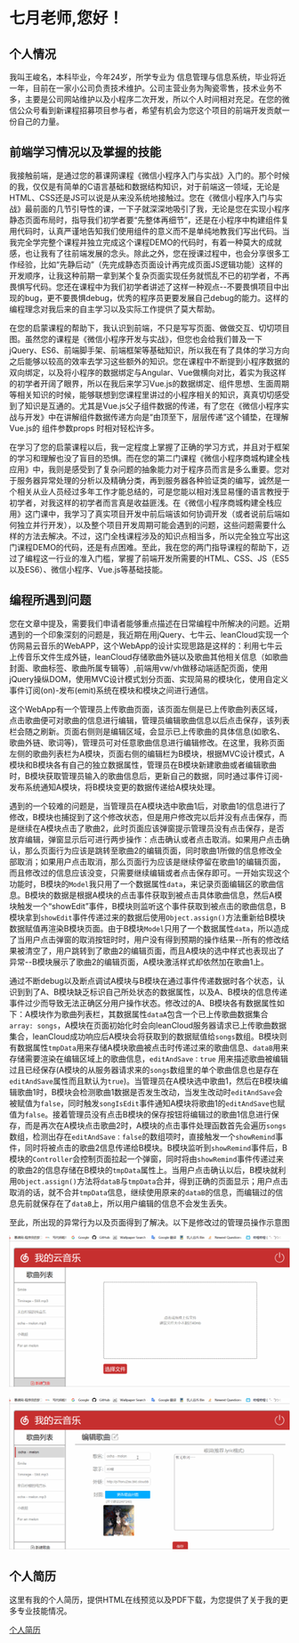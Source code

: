 # 七月老师,您好！

## 个人情况

我叫王峻名，本科毕业，今年24岁，所学专业为 信息管理与信息系统，毕业将近一年，目前在一家小公司负责技术维护。公司主营业务为陶瓷零售，技术业务不多，主要是公司网站维护以及小程序二次开发，所以个人时间相对充足。在您的微信公众号看到新课程招募项目参与者，希望有机会为您这个项目的前端开发贡献一份自己的力量。

## 前端学习情况以及掌握的技能

我接触前端，是通过您的慕课网课程《微信小程序入门与实战》入门的。那个时候的我，仅仅是有简单的C语言基础和数据结构知识，对于前端这一领域，无论是HTML、CSS还是JS可以说是从来没系统地接触过。您在《微信小程序入门与实战》最前面的几节引导性的课，一下子就深深地吸引了我，无论是您在实现小程序静态页面布局时，指导我们初学者要“先整体再细节”，还是在小程序中构建组件复用代码时，认真严谨地告知我们使用组件的意义而不是单纯地教我们写出代码。当我完全学完整个课程并独立完成这个课程DEMO的代码时，有着一种莫大的成就感，也让我有了往前端发展的念头。除此之外，您在授课过程中，也会分享很多工作经验，比如“先静后动”（先完成静态页面设计再完成页面JS逻辑功能）这样的开发顺序，让我这种前期一拿到某个复杂页面实现任务就慌乱不已的初学者，不再畏惧写代码。您还在课程中为我们初学者讲述了这样一种观点--不要畏惧项目中出现的bug，更不要畏惧debug，优秀的程序员更要发展自己debug的能力。这样的编程理念对我后来的自主学习以及实际工作提供了莫大帮助。

在您的启蒙课程的帮助下，我认识到前端，不只是写写页面、做做交互、切切项目图。虽然您的课程是《微信小程序开发与实战》，但您也会给我们普及一下jQuery、ES6、前端脚手架、前端框架等基础知识，所以我在有了具体的学习方向之后能够以较高的效率去学习这些额外的知识。您在课程中不断提到小程序数据的双向绑定，以及将小程序的数据绑定与Angular、Vue做横向对比，着实为我这样的初学者开阔了眼界，所以在我后来学习Vue.js的数据绑定、组件思想、生面周期等相关知识的时候，能够联想到您课程里讲过的小程序相关的知识，真真切切感受到了知识是互通的。尤其是Vue.js父子组件数据的传递，有了您在《微信小程序实战与开发》中在讲解组件数据传递方向是“由顶至下，层层传递”这个铺垫，在理解Vue.js的 组件参数props 时相对轻松许多。

在学习了您的启蒙课程以后，我一定程度上掌握了正确的学习方式，并且对于框架的学习和理解也没了盲目的恐惧。而在您的第二门课程《微信小程序商城构建全栈应用》中，我则是感受到了复杂问题的抽象能力对于程序员而言是多么重要。您对于服务器异常处理的分析以及精确分类，再到服务器各种验证类的编写，诚然是一个相关从业人员经过多年工作才能总结的，可是您能以相对浅显易懂的语言教授于初学者，对我这样的初学者而言真是收益匪浅。在《微信小程序商城构建全栈应用》这门课中，我学习了真实项目开发中前后端该如何协调开发（或者说前后端如何独立并行开发），以及整个项目开发周期可能会遇到的问题，这些问题需要什么样的方法去解决。不过，这门全栈课程涉及的知识点相当多，所以完全独立写出这门课程DEMO的代码，还是有点困难。至此，我在您的两门指导课程的帮助下，迈过了编程这一行业的准入门槛，掌握了前端开发所需要的HTML、CSS、JS（ES5以及ES6）、微信小程序、Vue.js等基础技能。

## 编程所遇到问题

您在文章中提及，需要我们申请者能够重点描述在日常编程中所解决的问题。近期遇到的一个印象深刻的问题是，我近期在用jQuery、七牛云、leanCloud实现一个仿网易云音乐的WebAPP，这个WebApp的设计实现思路是这样的：利用七牛云上传音乐文件生成外链，leanCloud存储歌曲外链以及歌曲其他相关信息（如歌曲封面、歌曲标签、歌曲所属专辑等）,前端用vw/vh做移动端适配页面，使用jQuery操纵DOM，使用MVC设计模式划分页面、实现简易的模块化，使用自定义事件订阅(on)-发布(emit)系统在模块和模块之间进行通信。

这个WebApp有一个管理员上传歌曲页面，该页面左侧是已上传歌曲列表区域，点击歌曲便可对歌曲的信息进行编辑，管理员编辑歌曲信息以后点击保存，该列表栏会随之刷新。页面右侧则是编辑区域，会显示已上传歌曲的具体信息(如歌名、歌曲外链、歌词等)，管理员可对任意歌曲信息进行编辑修改。在这里，我称页面左侧的歌曲列表栏为A模块，页面右侧的编辑栏为B模块，根据MVC设计模式，A模块和B模块各有自己的独立数据属性，管理员在B模块新建歌曲或者编辑歌曲时，B模块获取管理员输入的歌曲信息后，更新自己的数据，同时通过事件订阅-发布系统通知A模块，将B模块变更的数据传递给A模块处理。

遇到的一个较难的问题是，当管理员在A模块选中歌曲1后，对歌曲1的信息进行了修改，B模块也捕捉到了这个修改状态，但是用户修改完以后并没有点击保存，而是继续在A模块点击了歌曲2，此时页面应该弹窗提示管理员没有点击保存，是否放弃编辑，弹窗显示后可进行两步操作：点击确认或者点击取消。如果用户点击确认，那么页面行为应该是跳转至歌曲2的编辑页面，同时歌曲1所做的信息修改全部取消；如果用户点击取消，那么页面行为应该是继续停留在歌曲1的编辑页面，而且修改过的信息应该没变，只需要继续编辑或者点击保存即可。一开始实现这个功能时，B模块的`Model`我只用了一个数据属性`data`，来记录页面编辑区的歌曲信息。B模块的数据是根据A模块的点击事件获取到被点击具体歌曲信息，然后A模块触发一个“showEdit”事件，B模块则监听这个事件获取到被点击的歌曲信息，B模块拿到`showEdit`事件传递过来的数据后使用`Object.assign()`方法重新给B模块数据赋值再渲染B模块页面。由于B模块`Model`只用了一个数据属性`data`，所以造成了当用户点击弹窗的取消按钮时时，用户没有得到预期的操作结果--所有的修改结果被清空了，用户跳转到了歌曲2的编辑页面，而且A模块的选中样式也表现出了异常--B模块展示了歌曲2的编辑页面，A模块激活样式却依然加在歌曲1上。

通过不断debug以及断点调试A模块与B模块在通过事件传递数据时各个状态，认识到到了A、B模块缺乏标识自己所处状态的数据属性，以及A、B模块的信息传递事件过少而导致无法正确区分用户操作状态。修改过的A、B模块各有数据属性如下：A模块作为歌曲列表栏，其数据属性`dataA`包含一个已上传歌曲数据集合`array: songs`，A模块在页面初始化时会向leanCloud服务器请求已上传歌曲数据集合，leanCloud成功响应后A模块会将获取到的数据赋值给`songs`数组。B模块则有数据属性`tmpData`用来存储A模块歌曲被点击时传递过来的歌曲信息、`dataB`用来存储需要渲染在编辑区域上的歌曲信息，`editAndSave：true` 用来描述歌曲被编辑过且已经保存(A模块的从服务器请求来的`songs`数组里的单个歌曲信息也是存在`editAndSave`属性而且默认为`true`)。当管理员在A模块选中歌曲1，然后在B模块编辑歌曲1时，B模块会检测歌曲1数据是否发生改动，当发生改动时`editAndSave`会被赋值为`false`，同时触发`songIsEdit`事件通知A模块将歌曲1的`editAndSave`也赋值为`false`。接着管理员没有点击B模块的保存按钮将编辑过的歌曲1信息进行保存，而是再次在A模块点击歌曲2时，A模块的点击事件处理函数首先会遍历`songs`数组，检测出存在`editAndSave：false`的数组项时，直接触发一个`showRemind`事件，同时将被点击的歌曲2信息传递给B模块。B模块监听到`showRemind`事件后，B模块的`Controller`会控制页面拉起一个弹窗，同时将由`showRemind`事件传递过来的歌曲2的信息存储在B模块的`tmpData`属性上。当用户点击确认以后，B模块就利用`Object.assign()`方法将`dataB`与`tmpData`合并，得到正确的页面显示；用户点击取消的话，就不合并`tmpData`信息，继续使用原来的`dataB`的信息，而编辑过的信息先前就保存在了`dataB`上，所以用户编辑的信息不会发生丢失。

至此，所出现的异常行为以及页面得到了解决。以下是修改过的管理员操作示意图

![new](https://github.com/WjmNightingale/163-music-demo/blob/master/gif/new.gif)
<br/>
<br/>
![editAndSave](https://github.com/WjmNightingale/163-music-demo/blob/master/gif/editAndSave.gif)

## 个人简历

这里有我的个人简历，提供HTML在线预览以及PDF下载，为您提供了关于我的更多专业技能情况。

[个人简历](https://wjmnightingale.github.io/selfIntroduction/index.html)